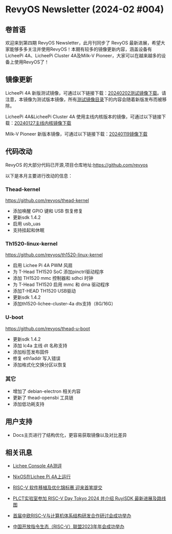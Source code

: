 # RevyOS Newsletter (2024-02 #004)

## 卷首语

欢迎来到第四期 RevyOS Newsletter，此月刊同步了 RevyOS 最新进展，希望大家能够多多关注并使用RevyOS！本期有较多的镜像更新内容，涵盖设备有LicheePi 4A、LicheePi Cluster 4A及Milk-V Pioneer，大家可以在越来越多的设备上使用RevyOS了！

## 镜像更新

LicheePi 4A 新版测试镜像，可通过以下链接下载：[20240202测试镜像下载](https://mirror.iscas.ac.cn/revyos/extra/images/lpi4a/test/20240202/)。请注意，本镜像为测试版本镜像，所有[测试镜像目录](https://mirror.iscas.ac.cn/revyos/extra/images/lpi4a/test/)下的内容会随着新版发布而被移除。

LicheePi 4A&LicheePi Cluster 4A 使用主线内核版本的镜像，可通过以下链接下载：[20240127主线内核镜像下载](https://mirror.iscas.ac.cn/revyos/extra/images/lpi4amain/20240127/)

Milk-V Pioneer 新版本镜像，可通过以下链接下载：[20240119镜像下载](https://mirror.iscas.ac.cn/revyos/extra/images/sg2042/20240119/)

## 代码改动

RevyOS 的大部分代码已开源,项目仓库地址:https://github.com/revyos

以下是本月主要进行改动的信息：

### Thead-kernel

https://github.com/revyos/thead-kernel

- 添加唤醒 GPIO 键和 USB 恢复修复
- 更新sdk 1.4.2
- 启用 usb_uas
- 支持挂起和休眠

### Th1520-linux-kernel

https://github.com/revyos/th1520-linux-kernel

- 启用 Lichee Pi 4A PWM 风扇
- 为 T-Head TH1520 SoC 添加pinctrl驱动程序
- 添加 TH1520 mmc 控制器和 sdhci 时钟
- 为 T-Head TH1520 启用 mmc 和 dma 驱动程序
- 添加T-HEAD TH1520 USB驱动
- 更新sdk 1.4.2
- 添加th1520-lichee-cluster-4a dts支持（8G/16G）

### U-boot

https://github.com/revyos/thead-u-boot

- 更新sdk 1.4.2
- 添加 lc4a 主线 dt 名称支持
- 添加标签发布固件
- 修复 eth1addr 写入错误
- 添加格式化交换分区以恢复

### 其它

- 增加了 debian-electron 相关内容
- 更新了 thead-opensbi 工具链
- 添加低功耗支持

## 用户支持

- Docs主页进行了结构优化，更容易获取镜像以及对比差异

## 相关讯息

- [Lichee Console 4A测评](https://www.cnx-software.com/2024/01/10/lichee-console-4a-portable-risc-v-development-terminal-review-unboxing-teardown-hands-on/)

- [NixOS在Lichee Pi 4A上运行](https://thiscute.world/posts/how-nixos-start-on-licheepi4a/)

- [RISC-V 软件移植及优化锦标赛 迎来首笔提交](https://mp.weixin.qq.com/s/f4nouODRXeLm-B1gNy5CoQ)

- [PLCT实验室参加 RISC-V Day Tokyo 2024 并介绍 RuyiSDK 最新进展及路线图](https://mp.weixin.qq.com/s/JM2hLpDKQdhGu6WzFpj8VQ)

- [首届中欧RISC-V与计算机体系结构研发合作研讨会成功举办](https://mp.weixin.qq.com/s/-TRWx5S896JRsFEPbTemHQ)

- [中国开放指令生态（RISC-V）联盟2023年年会成功举办](https://mp.weixin.qq.com/s/SJ46LBBqioWTRnwSGaxyCg)
